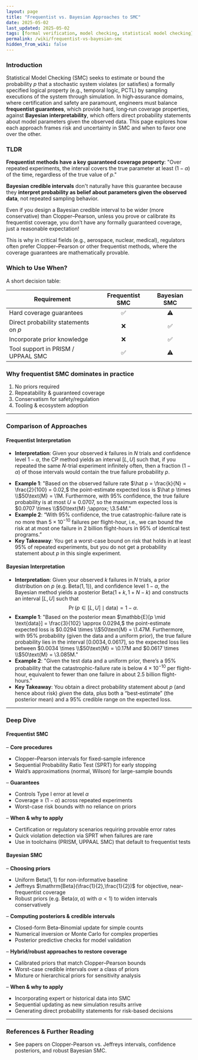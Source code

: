 ```yaml
---
layout: page
title: "Frequentist vs. Bayesian Approaches to SMC"
date: 2025-05-02
last_updated: 2025-05-02
tags: [formal verification, model checking, statistical model checking]
permalink: /wiki/frequentist-vs-bayesian-smc
hidden_from_wiki: false
---
```


### **Introduction**

Statistical Model Checking (SMC) seeks to estimate or bound the probability $p$ that a stochastic system violates (or satisfies) a formally specified logical property (e.g., temporal logic, PCTL) by sampling executions of the system through simulation. In high‐assurance domains, where certification and safety are paramount, engineers must balance **frequentist guarantees**, which provide hard, long‐run coverage properties, against **Bayesian interpretability**, which offers direct probability statements about model parameters given the observed data. This page explores how each approach frames risk and uncertainty in SMC and when to favor one over the other.

### **TLDR**

**Frequentist methods have a key guaranteed coverage property**: "Over repeated experiments, the interval covers the true parameter at least $(1-\alpha)$ of the time, regardless of the true value of $p$."

**Bayesian credible intervals** don't naturally have this guarantee because they **interpret probability as belief about parameters given the observed data**, not repeated sampling behavior.

Even if you design a Bayesian credible interval to be wider (more conservative) than Clopper–Pearson, unless you prove or calibrate its frequentist coverage, you don’t have any formally guaranteed coverage, just a reasonable expectation!

This is why in critical fields (e.g., aerospace, nuclear, medical), regulators often prefer Clopper–Pearson or other frequentist methods, where the coverage guarantees are mathematically provable.

### **Which to Use When?**
A short decision table:

| Requirement                           | Frequentist SMC | Bayesian SMC |
|---------------------------------------|:---------------:|:------------:|
| Hard coverage guarantees              |      ✅          |      ⚠️      |
| Direct probability statements on $p$  |      ❌          |      ✅      |
| Incorporate prior knowledge           |      ❌          |      ✅      |
| Tool support in PRISM / UPPAAL SMC    |      ✅          |      ⚠️      |

### **Why frequentist SMC dominates in practice**
1. No priors required  
2. Repeatability & guaranteed coverage  
3. Conservatism for safety/regulation  
4. Tooling & ecosystem adoption

---

### **Comparison of Approaches**

#### **Frequentist Interpretation**

- **Interpretation**: Given your observed $k$ failures in $N$ trials and confidence level $1-\alpha$, the CP method yields an interval $[L,U]$ such that, if you repeated the same $N$-trial experiment infinitely often, then a fraction $(1-\alpha)$ of those intervals would contain the true failure probability $p$.
<!-- - **Example 1**: "With 95% confidence, the true failure probability is at most $U\approx0.0707$, so the maximum expected loss is $0.0707 \times \\$50 \text{M} \approx \\$3.54 \text{M}$." -->
- **Example 1**: "Based on the observed failure rate $\hat p = \frac{k}{N} = \frac{2}{100} = 0.02,$ the point-estimate expected loss is $\hat p \times \\$50\text{M} = \\$1\text{M}.$ Furthermore, with 95% confidence, the true failure probability is at most $U \approx 0.0707$, so the maximum expected loss is $0.0707 \times \\$50\text{M} \;\approx\; \\$3.54\text{M}.$”
- **Example 2**: “With 95% confidence, the true catastrophic-failure rate is no more than $5\times10^{-10}$ failures per flight-hour, i.e., we can bound the risk at at most one failure in 2 billion flight-hours in 95% of identical test programs.”
- **Key Takeaway**: You get a worst-case bound on risk that holds in at least 95% of repeated experiments, but you do not get a probability statement about $p$ in this single experiment.

#### **Bayesian Interpretation**

- **Interpretation**: Given your observed $k$ failures in $N$ trials, a prior distribution on $p$ (e.g. $\mathrm{Beta}(1,1)$), and confidence level $1-\alpha$, the Bayesian method yields a posterior $\mathrm{Beta}(1+k,\,1+N-k)$ and constructs an interval $[L,U]$ such that  
  $$\Pr\bigl(p\in[L,U]\mid\text{data}\bigr)=1-\alpha.$$
- **Example 1**: "Based on the posterior mean $\mathbb{E}[p \mid \text{data}] = \frac{3}{102} \approx 0.0294,$ the point-estimate expected loss is $0.0294 \times \\$50\text{M} = \\$1.47\text{M}.$ Furthermore, with 95% probability (given the data and a uniform prior), the true failure probability lies in the interval $[0.0034, 0.0617],$ so the expected loss lies between $0.0034 \times \\$50\text{M} = \\$0.17\text{M}$ and $0.0617 \times \\$50\text{M} = \\$3.085\text{M}.$"
- **Example 2**: "Given the test data and a uniform prior, there’s a 95% probability that the catastrophic-failure rate is below $4\times10^{-10}$ per flight-hour,  equivalent to fewer than one failure in about 2.5 billion flight-hours."
- **Key Takeaway**: You obtain a direct probability statement about $p$ (and hence about risk) *given* the data, plus both a “best‐estimate” (the posterior mean) and a 95% credible range on the expected loss.

---

### **Deep Dive**

#### **Frequentist SMC**

– **Core procedures**  
  * Clopper–Pearson intervals for fixed-sample inference  
  * Sequential Probability Ratio Test (SPRT) for early stopping  
  * Wald’s approximations (normal, Wilson) for large-sample bounds  

– **Guarantees**
  * Controls Type I error at level $\alpha$
  * Coverage ≥ $(1−\alpha)$ across repeated experiments  
  * Worst-case risk bounds with no reliance on priors  

– **When & why to apply**  
  * Certification or regulatory scenarios requiring provable error rates  
  * Quick violation detection via SPRT when failures are rare  
  * Use in toolchains (PRISM, UPPAAL SMC) that default to frequentist tests  

#### **Bayesian SMC**

– **Choosing priors**  
  * Uniform $\mathrm{Beta}(1,1)$ for non-informative baseline  
  * Jeffreys $\mathrm{Beta}(\frac{1}{2},\frac{1}{2})$ for objective, near-frequentist coverage  
  * Robust priors (e.g. $\mathrm{Beta}(\alpha,\alpha)$ with $\alpha<1$) to widen intervals conservatively

– **Computing posteriors & credible intervals**
  * Closed-form Beta–Binomial update for simple counts
  * Numerical inversion or Monte Carlo for complex properties
  * Posterior predictive checks for model validation

– **Hybrid/robust approaches to restore coverage**
  * Calibrated priors that match Clopper–Pearson bounds
  * Worst-case credible intervals over a class of priors
  * Mixture or hierarchical priors for sensitivity analysis

– **When & why to apply**  
  * Incorporating expert or historical data into SMC  
  * Sequential updating as new simulation results arrive  
  * Generating direct probability statements for risk-based decisions  

---

### **References & Further Reading**

* See papers on Clopper-Pearson vs. Jeffreys intervals, confidence posteriors, and robust Bayesian SMC.
